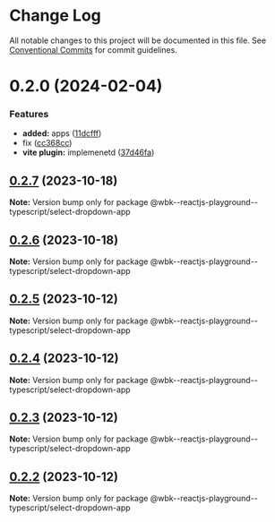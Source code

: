 # Change Log

All notable changes to this project will be documented in this file.
See [Conventional Commits](https://conventionalcommits.org) for commit guidelines.

# 0.2.0 (2024-02-04)

### Features

-   **added:** apps ([11dcfff](https://github.com/paulAlexSerban/wbk--reactjs-playground--typescript/commit/11dcfffcaab37b030fe7a13b728a76141978fa40))
-   fix ([cc368cc](https://github.com/paulAlexSerban/wbk--reactjs-playground--typescript/commit/cc368cc5b544cbb8c155359397154df97c467241))
-   **vite plugin:** implemenetd ([37d46fa](https://github.com/paulAlexSerban/wbk--reactjs-playground--typescript/commit/37d46fa94fb78ec7126690f942429a51d9ed511e))

## [0.2.7](https://github.com/paulAlexSerban/wbk--reactjs-playground--typescript/compare/@wbk--reactjs-playground--typescript/select-dropdown-app@0.2.6...@wbk--reactjs-playground--typescript/select-dropdown-app@0.2.7) (2023-10-18)

**Note:** Version bump only for package @wbk--reactjs-playground--typescript/select-dropdown-app

## [0.2.6](https://github.com/paulAlexSerban/wbk--reactjs-playground--typescript/compare/@wbk--reactjs-playground--typescript/select-dropdown-app@0.2.5...@wbk--reactjs-playground--typescript/select-dropdown-app@0.2.6) (2023-10-18)

**Note:** Version bump only for package @wbk--reactjs-playground--typescript/select-dropdown-app

## [0.2.5](https://github.com/paulAlexSerban/wbk--reactjs-playground--typescript/compare/@wbk--reactjs-playground--typescript/select-dropdown-app@0.2.4...@wbk--reactjs-playground--typescript/select-dropdown-app@0.2.5) (2023-10-12)

**Note:** Version bump only for package @wbk--reactjs-playground--typescript/select-dropdown-app

## [0.2.4](https://github.com/paulAlexSerban/wbk--reactjs-playground--typescript/compare/@wbk--reactjs-playground--typescript/select-dropdown-app@0.2.3...@wbk--reactjs-playground--typescript/select-dropdown-app@0.2.4) (2023-10-12)

**Note:** Version bump only for package @wbk--reactjs-playground--typescript/select-dropdown-app

## [0.2.3](https://github.com/paulAlexSerban/wbk--reactjs-playground--typescript/compare/@wbk--reactjs-playground--typescript/select-dropdown-app@0.2.2...@wbk--reactjs-playground--typescript/select-dropdown-app@0.2.3) (2023-10-12)

**Note:** Version bump only for package @wbk--reactjs-playground--typescript/select-dropdown-app

## [0.2.2](https://github.com/paulAlexSerban/wbk--reactjs-playground--typescript/compare/@wbk--reactjs-playground--typescript/select-dropdown-app@0.2.1...@wbk--reactjs-playground--typescript/select-dropdown-app@0.2.2) (2023-10-12)

**Note:** Version bump only for package @wbk--reactjs-playground--typescript/select-dropdown-app
